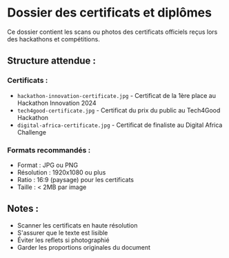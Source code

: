 # Dossier des certificats et diplômes

Ce dossier contient les scans ou photos des certificats officiels reçus lors des hackathons et compétitions.

## Structure attendue :

### Certificats :
- `hackathon-innovation-certificate.jpg` - Certificat de la 1ère place au Hackathon Innovation 2024
- `tech4good-certificate.jpg` - Certificat du prix du public au Tech4Good Hackathon
- `digital-africa-certificate.jpg` - Certificat de finaliste au Digital Africa Challenge

### Formats recommandés :
- Format : JPG ou PNG
- Résolution : 1920x1080 ou plus
- Ratio : 16:9 (paysage) pour les certificats
- Taille : < 2MB par image

## Notes :
- Scanner les certificats en haute résolution
- S'assurer que le texte est lisible
- Éviter les reflets si photographié
- Garder les proportions originales du document
